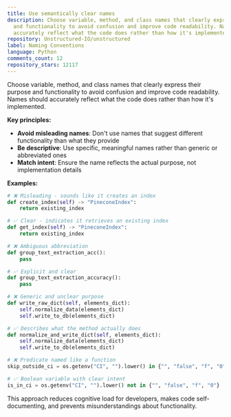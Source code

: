 ```yaml
---
title: Use semantically clear names
description: Choose variable, method, and class names that clearly express their purpose
  and functionality to avoid confusion and improve code readability. Names should
  accurately reflect what the code does rather than how it's implemented.
repository: Unstructured-IO/unstructured
label: Naming Conventions
language: Python
comments_count: 12
repository_stars: 12117
---
```


Choose variable, method, and class names that clearly express their purpose and functionality to avoid confusion and improve code readability. Names should accurately reflect what the code does rather than how it's implemented.

**Key principles:**
- **Avoid misleading names**: Don't use names that suggest different functionality than what they provide
- **Be descriptive**: Use specific, meaningful names rather than generic or abbreviated ones  
- **Match intent**: Ensure the name reflects the actual purpose, not implementation details

**Examples:**

```python
# ❌ Misleading - sounds like it creates an index
def create_index(self) -> "PineconeIndex":
    return existing_index

# ✅ Clear - indicates it retrieves an existing index  
def get_index(self) -> "PineconeIndex":
    return existing_index

# ❌ Ambiguous abbreviation
def group_text_extraction_acc():
    pass

# ✅ Explicit and clear
def group_text_extraction_accuracy():
    pass

# ❌ Generic and unclear purpose
def write_raw_dict(self, elements_dict):
    self.normalize_data(elements_dict)
    self.write_to_db(elements_dict)

# ✅ Describes what the method actually does
def normalize_and_write_dict(self, elements_dict):
    self.normalize_data(elements_dict) 
    self.write_to_db(elements_dict)

# ❌ Predicate named like a function
skip_outside_ci = os.getenv("CI", "").lower() in {"", "false", "f", "0"}

# ✅ Boolean variable with clear intent
is_in_ci = os.getenv("CI", "").lower() not in {"", "false", "f", "0"}
```

This approach reduces cognitive load for developers, makes code self-documenting, and prevents misunderstandings about functionality.